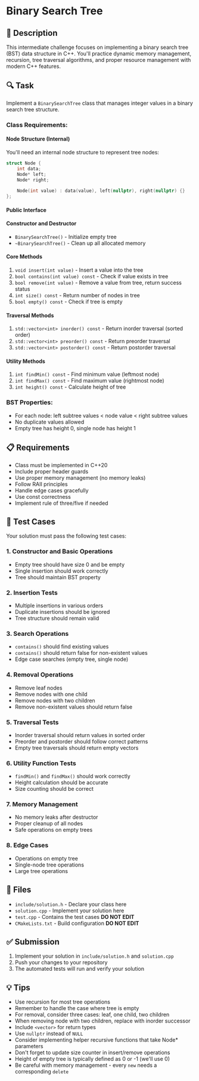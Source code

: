 # Binary Search Tree

## 🎯 Description
This intermediate challenge focuses on implementing a binary search tree (BST) data structure in C++. You'll practice dynamic memory management, recursion, tree traversal algorithms, and proper resource management with modern C++ features.

## 🔍 Task
Implement a `BinarySearchTree` class that manages integer values in a binary search tree structure.

### Class Requirements:

#### Node Structure (Internal)
You'll need an internal node structure to represent tree nodes:
```cpp
struct Node {
    int data;
    Node* left;
    Node* right;
    
    Node(int value) : data(value), left(nullptr), right(nullptr) {}
};
```

#### Public Interface

#### Constructor and Destructor
- `BinarySearchTree()` - Initialize empty tree
- `~BinarySearchTree()` - Clean up all allocated memory

#### Core Methods
1. `void insert(int value)` - Insert a value into the tree
2. `bool contains(int value) const` - Check if value exists in tree
3. `bool remove(int value)` - Remove a value from tree, return success status
4. `int size() const` - Return number of nodes in tree
5. `bool empty() const` - Check if tree is empty

#### Traversal Methods
1. `std::vector<int> inorder() const` - Return inorder traversal (sorted order)
2. `std::vector<int> preorder() const` - Return preorder traversal
3. `std::vector<int> postorder() const` - Return postorder traversal

#### Utility Methods
1. `int findMin() const` - Find minimum value (leftmost node)
2. `int findMax() const` - Find maximum value (rightmost node)
3. `int height() const` - Calculate height of tree

### BST Properties:
- For each node: left subtree values < node value < right subtree values
- No duplicate values allowed
- Empty tree has height 0, single node has height 1

## 📋 Requirements
- Class must be implemented in C++20
- Include proper header guards
- Use proper memory management (no memory leaks)
- Follow RAII principles
- Handle edge cases gracefully
- Use const correctness
- Implement rule of three/five if needed

## 🧪 Test Cases
Your solution must pass the following test cases:

### 1. Constructor and Basic Operations
- Empty tree should have size 0 and be empty
- Single insertion should work correctly
- Tree should maintain BST property

### 2. Insertion Tests
- Multiple insertions in various orders
- Duplicate insertions should be ignored
- Tree structure should remain valid

### 3. Search Operations
- `contains()` should find existing values
- `contains()` should return false for non-existent values
- Edge case searches (empty tree, single node)

### 4. Removal Operations
- Remove leaf nodes
- Remove nodes with one child
- Remove nodes with two children
- Remove non-existent values should return false

### 5. Traversal Tests
- Inorder traversal should return values in sorted order
- Preorder and postorder should follow correct patterns
- Empty tree traversals should return empty vectors

### 6. Utility Function Tests
- `findMin()` and `findMax()` should work correctly
- Height calculation should be accurate
- Size counting should be correct

### 7. Memory Management
- No memory leaks after destructor
- Proper cleanup of all nodes
- Safe operations on empty trees

### 8. Edge Cases
- Operations on empty tree
- Single-node tree operations
- Large tree operations

## 📁 Files
- `include/solution.h` - Declare your class here
- `solution.cpp` - Implement your solution here
- `test.cpp` - Contains the test cases **DO NOT EDIT**
- `CMakeLists.txt` - Build configuration **DO NOT EDIT**

## ✅ Submission
1. Implement your solution in `include/solution.h` and `solution.cpp`
2. Push your changes to your repository
3. The automated tests will run and verify your solution

## 💡 Tips
- Use recursion for most tree operations
- Remember to handle the case where tree is empty
- For removal, consider three cases: leaf, one child, two children
- When removing node with two children, replace with inorder successor
- Include `<vector>` for return types
- Use `nullptr` instead of `NULL`
- Consider implementing helper recursive functions that take Node* parameters
- Don't forget to update size counter in insert/remove operations
- Height of empty tree is typically defined as 0 or -1 (we'll use 0)
- Be careful with memory management - every `new` needs a corresponding `delete`
